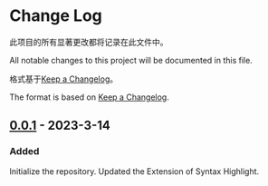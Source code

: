# Change Log

此项目的所有显著更改都将记录在此文件中。

All notable changes to this project will be documented in this file.

格式基于[Keep a Changelog](https://keepachangelog.com/en/1.1.0/)。

The format is based on [Keep a Changelog](https://keepachangelog.com/en/1.1.0/).

## [0.0.1] - 2023-3-14

### Added

Initialize the repository.
Updated the Extension of Syntax Highlight.

[0.0.1]: https://github.com/CLimber-Rong/stamon2-highlight/release-version/0.0.1/